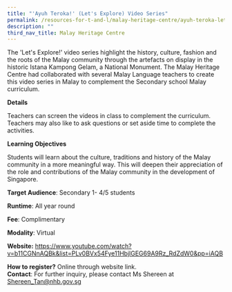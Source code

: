 ```yaml
---
title: "'Ayuh Teroka!' (Let's Explore) Video Series"
permalink: /resources-for-t-and-l/malay-heritage-centre/ayuh-teroka-lets-explore-video-series/
description: ""
third_nav_title: Malay Heritage Centre
---
```

The 'Let's Explore!' video series highlight the history, culture, fashion and the roots of the Malay community through the artefacts on display in the historic Istana Kampong Gelam, a National Monument. The Malay Heritage Centre had collaborated with several Malay Language teachers to create this video series in Malay to complement the Secondary school Malay curriculum. 

**Details**		

Teachers can screen the videos in class to complement the curriculum. Teachers may also like to ask questions or set aside time to complete the activities.
			
**Learning Objectives**			

Students will learn about the culture, traditions and history of the Malay community in a more meaningful way. This will deepen their appreciation of the role and contributions of the Malay community in the development of Singapore.
			
**Target Audience**: Secondary 1- 4/5 students

**Runtime**: All year round			

**Fee**: Complimentary			

**Modality**:	Virtual
			
**Website:** https://www.youtube.com/watch?v=b11CGNnAQBk&list=PLv0BVx54Fye11HbjlGEG69A9Rz_RdZdW0&pp=iAQB			

**How to register?** Online through website link.		
**Contact**: For further inquiry, please contact Ms Shereen at Shereen_Tan@nhb.gov.sg	
